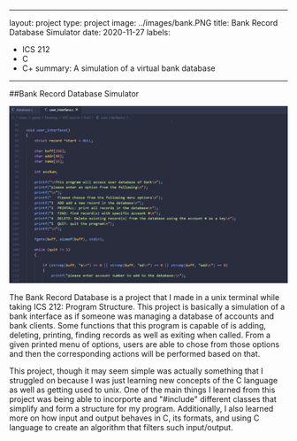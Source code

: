 
---
layout: project
type: project
image: ../images/bank.PNG
title: Bank Record Database Simulator
date: 2020-11-27
labels:
  - ICS 212
  - C
  - C+
summary: A simulation of a virtual bank database
---

##Bank Record Database Simulator

<img class="ui image" src="../images/bank.PNG">

The Bank Record Database is a project that I made in a unix terminal while taking ICS 212: Program Structure. This project is basically a simulation of a bank interface as if someone was managing a database of accounts and bank clients. Some functions that this program is capable of is adding, deleting, printing, finding records as well as exiting when called. From a given printed menu of options, users are able to chose from those options and then the corresponding actions will be performed based on that.

This project, though it may seem simple was actually something that I struggled on because I was just learning new concepts of the C language as well as getting used to unix. One of the main things I learned from this project was being able to incorporte and "#include" different classes that simplify and form a structure for my program. Additionally, I also learned more on how input and output behaves in C, its formats, and using C language to create an algorithm that filters such input/output.  
